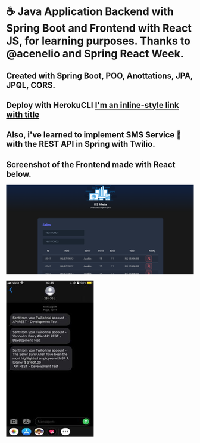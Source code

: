 # :coffee: Java Application Backend with Spring Boot and Frontend with React JS, for learning purposes. Thanks to @acenelio and Spring React Week.

## Created with Spring Boot, POO, Anottations, JPA, JPQL, CORS.
## Deploy with HerokuCLI [I'm an inline-style link with title](https://dsmeta-lmrapha.herokuapp.com/sales "Check here")

## Also, i've learned to implement SMS Service :speech_balloon: with the REST API in Spring with Twilio. 
## Screenshot of the Frontend made with React below.

![alt text](/frontend/src/assets/img/print.png)

![alt text](/frontend/src/assets/img/print2.png)


